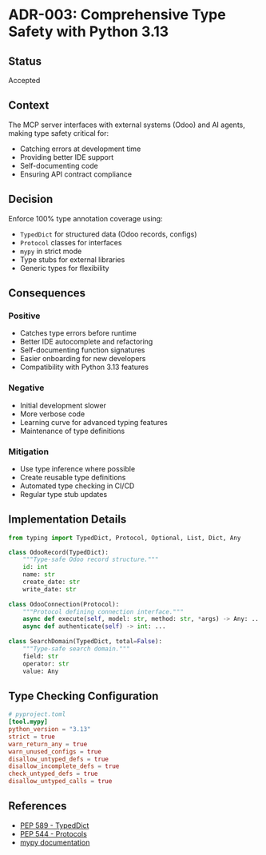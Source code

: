 # ADR-003: Comprehensive Type Safety with Python 3.13

## Status
Accepted

## Context
The MCP server interfaces with external systems (Odoo) and AI agents, making type safety critical for:
- Catching errors at development time
- Providing better IDE support
- Self-documenting code
- Ensuring API contract compliance

## Decision
Enforce 100% type annotation coverage using:
- `TypedDict` for structured data (Odoo records, configs)
- `Protocol` classes for interfaces
- `mypy` in strict mode
- Type stubs for external libraries
- Generic types for flexibility

## Consequences

### Positive
- Catches type errors before runtime
- Better IDE autocomplete and refactoring
- Self-documenting function signatures
- Easier onboarding for new developers
- Compatibility with Python 3.13 features

### Negative
- Initial development slower
- More verbose code
- Learning curve for advanced typing features
- Maintenance of type definitions

### Mitigation
- Use type inference where possible
- Create reusable type definitions
- Automated type checking in CI/CD
- Regular type stub updates

## Implementation Details

```python
from typing import TypedDict, Protocol, Optional, List, Dict, Any

class OdooRecord(TypedDict):
    """Type-safe Odoo record structure."""
    id: int
    name: str
    create_date: str
    write_date: str
    
class OdooConnection(Protocol):
    """Protocol defining connection interface."""
    async def execute(self, model: str, method: str, *args) -> Any: ...
    async def authenticate(self) -> int: ...
    
class SearchDomain(TypedDict, total=False):
    """Type-safe search domain."""
    field: str
    operator: str
    value: Any
```

## Type Checking Configuration

```toml
# pyproject.toml
[tool.mypy]
python_version = "3.13"
strict = true
warn_return_any = true
warn_unused_configs = true
disallow_untyped_defs = true
disallow_incomplete_defs = true
check_untyped_defs = true
disallow_untyped_calls = true
```

## References
- [PEP 589 - TypedDict](https://www.python.org/dev/peps/pep-0589/)
- [PEP 544 - Protocols](https://www.python.org/dev/peps/pep-0544/)
- [mypy documentation](https://mypy.readthedocs.io/)